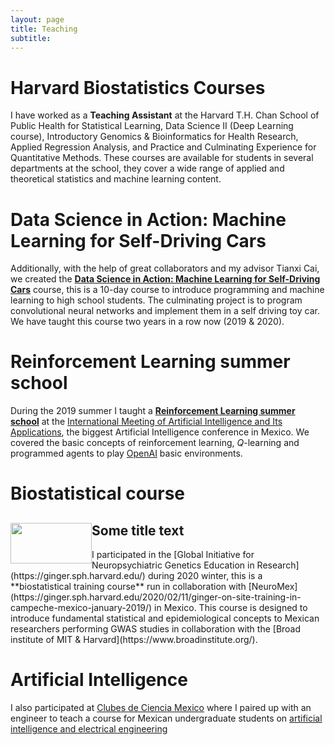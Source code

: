 ```yaml
---
layout: page
title: Teaching
subtitle: 
---
```


# Harvard Biostatistics Courses

I have worked as a **Teaching Assistant** at the Harvard T.H. Chan School of Public Health for Statistical Learning, Data Science II (Deep Learning course), Introductory Genomics & Bioinformatics for Health Research, Applied Regression Analysis, and Practice and Culminating Experience for Quantitative Methods.  These courses are available for students in several departments at the school, they cover a wide range of applied and theoretical statistics and machine learning content. 

# Data Science in Action: Machine Learning for Self-Driving Cars

Additionally, with the help of great collaborators and my advisor Tianxi Cai, we created the **[Data Science in Action: Machine Learning for Self-Driving Cars](https://www.hsph.harvard.edu/biostatistics/machine-learning-for-self-driving-cars/)** course, this is a 10-day course to introduce programming and machine learning to high school students. The culminating project is to program convolutional neural networks and implement them in a self driving toy car. We have taught this course two years in a row now (2019 & 2020).

# Reinforcement Learning summer school

During the 2019 summer I taught a **[Reinforcement Learning summer school](https://github.com/asonabend/RL_with_OpenAI)** at the [International Meeting of Artificial Intelligence and Its Applications](https://riiaa.org/), the biggest Artificial Intelligence conference in Mexico. We covered the basic concepts of reinforcement learning, $Q$-learning and programmed agents to play [OpenAI](https://gym.openai.com/) basic environments.

# Biostatistical course

<div style="clear: both;">
  <div style="float: left; margin-right 1em;">
    <img src="https://asonabend.github.io/neuromex.png" width="130" height="65" alt="">
  </div>
  <div>
    <h2>Some title text</h2>
    <p>I participated in the [Global Initiative for Neuropsychiatric Genetics Education in Research](https://ginger.sph.harvard.edu/) during 2020 winter, this is a **biostatistical training course** run in collaboration with [NeuroMex](https://ginger.sph.harvard.edu/2020/02/11/ginger-on-site-training-in-campeche-mexico-january-2019/) in Mexico. This course is designed to introduce fundamental statistical and epidemiological concepts to Mexican researchers performing GWAS studies in collaboration with the [Broad institute of MIT & Harvard](https://www.broadinstitute.org/).
</p>
  </div>
</div>


# Artificial Intelligence

I also participated at [Clubes de Ciencia Mexico](https://www.clubesdeciencia.org/) where I paired up with an engineer to teach a course for Mexican undergraduate students on [artificial intelligence and electrical engineering](https://www.clubesdeciencia.mx/estudiantes/clubes2018/)

